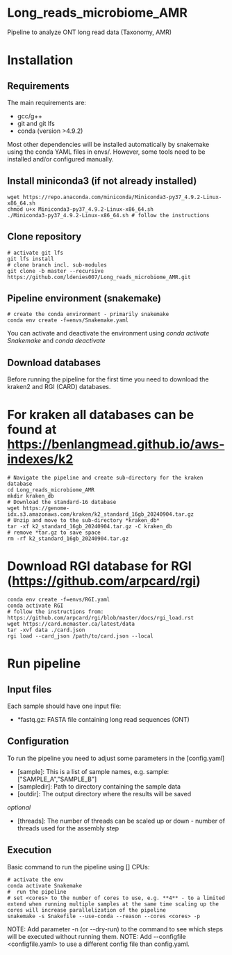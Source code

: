 # Long_reads_microbiome_AMR
Pipeline to analyze ONT long read data (Taxonomy, AMR)

# Installation
## Requirements
The main requirements are:
- gcc/g++
- git and git lfs
- conda (version >4.9.2)

Most other dependencies will be installed automatically by snakemake using the conda YAML files in envs/.
However, some tools need to be installed and/or configured manually.

## Install miniconda3 (if not already installed)
```
wget https://repo.anaconda.com/miniconda/Miniconda3-py37_4.9.2-Linux-x86_64.sh
chmod u+x Miniconda3-py37_4.9.2-Linux-x86_64.sh
./Miniconda3-py37_4.9.2-Linux-x86_64.sh # follow the instructions
```
## Clone repository
```
# activate git lfs
git lfs install
# clone branch incl. sub-modules
git clone -b master --recursive https://github.com/ldenies007/Long_reads_microbiome_AMR.git
```
## Pipeline environment (snakemake)
```
# create the conda environment - primarily snakemake
conda env create -f=envs/Snakemake.yaml
```
You can activate and deactivate the environment using *conda activate Snakemake* and *conda deactivate*

## Download databases
Before running the pipeline for the first time you need to download the kraken2 and RGI (CARD) databases.

# For kraken all databases can be found at https://benlangmead.github.io/aws-indexes/k2
```
# Navigate the pipeline and create sub-directory for the kraken database
cd Long_reads_microbiome_AMR
mkdir kraken_db
# Download the standard-16 database
wget https://genome-idx.s3.amazonaws.com/kraken/k2_standard_16gb_20240904.tar.gz
# Unzip and move to the sub-directory *kraken_db*
tar -xf k2_standard_16gb_20240904.tar.gz -C kraken_db
# remove *tar.gz to save space
rm -rf k2_standard_16gb_20240904.tar.gz
```
# Download RGI database for RGI (https://github.com/arpcard/rgi)
```
conda env create -f=envs/RGI.yaml
conda activate RGI
# follow the instructions from: https://github.com/arpcard/rgi/blob/master/docs/rgi_load.rst
wget https://card.mcmaster.ca/latest/data
tar -xvf data ./card.json
rgi load --card_json /path/to/card.json --local
```

# Run pipeline
## Input files
Each sample should have one input file:
- *fastq.gz: FASTA file containing long read sequences (ONT)
## Configuration
To run the pipeline you need to adjust some parameters in the [config.yaml]
- [sample]:  This is a list of sample names, e.g. sample: ["SAMPLE_A","SAMPLE_B"]
- [sampledir]: Path to directory containing the sample data
- [outdir]: The output directory where the results will be saved

*optional*
- [threads]: The number of threads can be scaled up or down - number of threads used for the assembly step

## Execution
Basic command to run the pipeline using [<cores>] CPUs:
```
# activate the env
conda activate Snakemake
#  run the pipeline
# set <cores> to the number of cores to use, e.g. **4** - to a limited extend when running multiple samples at the same time scaling up the cores will increase parallelization of the pipeline
snakemake -s Snakefile --use-conda --reason --cores <cores> -p
```
NOTE: Add parameter -n (or --dry-run) to the command to see which steps will be executed without running them.
NOTE: Add --configfile <configfile.yaml> to use a different config file than config.yaml.


